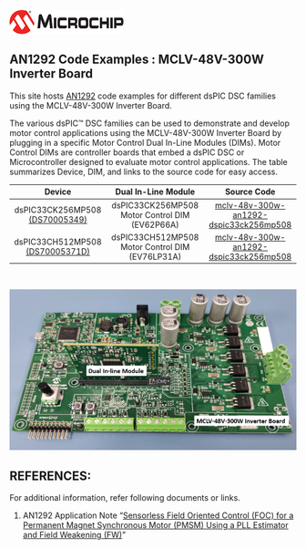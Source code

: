 ![image](images/microchip.jpg) 

## AN1292 Code Examples : MCLV-48V-300W Inverter Board 

<p style='text-align: justify;'>

This site hosts [AN1292](https://ww1.microchip.com/downloads/aemDocuments/documents/OTH/ApplicationNotes/ApplicationNotes/01292A.pdf) code examples for different dsPIC DSC families using the MCLV-48V-300W Inverter Board.</p>

<p style='text-align: justify;'>

The various dsPIC™ DSC families can be used to demonstrate and develop motor control applications using the MCLV-48V-300W Inverter Board by plugging in a specific Motor Control Dual In-Line Modules (DIMs). Motor Control DIMs are controller boards that embed a dsPIC DSC or Microcontroller designed to evaluate motor control applications. The table summarizes Device, DIM, and links to the source code for easy access. </p>

| Device |Dual In-Line Module|Source Code |
| :----------:| :-------:|:----:|
| dsPIC33CK256MP508 [(DS70005349)](https://ww1.microchip.com/downloads/en/DeviceDoc/dsPIC33CK256MP508-Family-Data-Sheet-DS70005349H.pdf)|dsPIC33CK256MP508 Motor Control DIM (EV62P66A)| [mclv-48v-300w-an1292-dspic33ck256mp508](https://mplab-discover.microchip.com/v1/item/com.microchip.ide.project/com.microchip.subcategories.modules-and-peripherals.analog.adc-modules.adc/com.microchip.mplabx.project.mclv-48v-300w-an1292-dspic33ch512mp508/1.0.0?view=about)    |
| dsPIC33CH512MP508 [(DS70005371D)](https://ww1.microchip.com/downloads/en/DeviceDoc/dsPIC33CH512MP508-Family-Data-Sheet-DS70005371D.pdf) | dsPIC33CH512MP508 Motor Control DIM (EV76LP31A) |[mclv-48v-300w-an1292-dspic33ck256mp508](https://mplab-discover.microchip.com/v1/item/com.microchip.ide.project/com.microchip.subcategories.modules-and-peripherals.analog.adc-modules.adc/com.microchip.mplabx.project.mclv-48v-300w-an1292-dspic33ch512mp508/1.0.0?view=about)|

</br>

<p align="left" >
<img  src="images/MCLV_48V_300W.png"></p>


 ## REFERENCES:
For additional information, refer following documents or links.
1. AN1292 Application Note “[Sensorless Field Oriented Control (FOC) for a Permanent Magnet Synchronous Motor (PMSM) Using a PLL Estimator and Field Weakening (FW)](https://ww1.microchip.com/downloads/aemDocuments/documents/OTH/ApplicationNotes/ApplicationNotes/01292A.pdf)”

